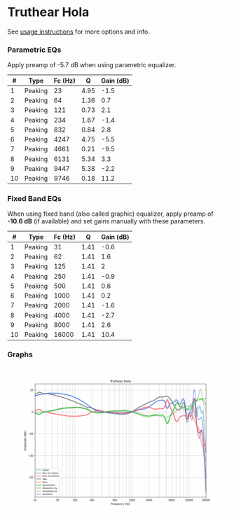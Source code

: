# Truthear Hola
See [usage instructions](https://github.com/jaakkopasanen/AutoEq#usage) for more options and info.

### Parametric EQs
Apply preamp of -5.7 dB when using parametric equalizer.

|   # | Type    |   Fc (Hz) |    Q |   Gain (dB) |
|-----|---------|-----------|------|-------------|
|   1 | Peaking |        23 | 4.95 |        -1.5 |
|   2 | Peaking |        64 | 1.36 |         0.7 |
|   3 | Peaking |       121 | 0.73 |         2.1 |
|   4 | Peaking |       234 | 1.67 |        -1.4 |
|   5 | Peaking |       832 | 0.84 |         2.8 |
|   6 | Peaking |      4247 | 4.75 |        -5.5 |
|   7 | Peaking |      4661 | 0.21 |        -9.5 |
|   8 | Peaking |      6131 | 5.34 |         3.3 |
|   9 | Peaking |      9447 | 5.38 |        -2.2 |
|  10 | Peaking |      9746 | 0.18 |        11.2 |

### Fixed Band EQs
When using fixed band (also called graphic) equalizer, apply preamp of **-10.6 dB** (if available) and set gains manually with these parameters.

|   # | Type    |   Fc (Hz) |    Q |   Gain (dB) |
|-----|---------|-----------|------|-------------|
|   1 | Peaking |        31 | 1.41 |        -0.6 |
|   2 | Peaking |        62 | 1.41 |         1.6 |
|   3 | Peaking |       125 | 1.41 |         2   |
|   4 | Peaking |       250 | 1.41 |        -0.9 |
|   5 | Peaking |       500 | 1.41 |         0.6 |
|   6 | Peaking |      1000 | 1.41 |         0.2 |
|   7 | Peaking |      2000 | 1.41 |        -1.6 |
|   8 | Peaking |      4000 | 1.41 |        -2.7 |
|   9 | Peaking |      8000 | 1.41 |         2.6 |
|  10 | Peaking |     16000 | 1.41 |        10.4 |

### Graphs
![](./Truthear%20Hola.png)

